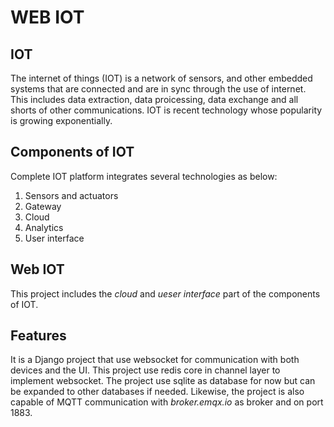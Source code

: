# WEB IOT
## IOT
The internet of things (IOT) is a network of sensors, and other embedded systems that are connected and are in sync through the use of internet. This includes data extraction, data proicessing, data exchange and all shorts of other communications. IOT is recent technology whose popularity is growing exponentially. 

## Components of IOT
Complete IOT platform integrates several technologies as below:
1. Sensors and actuators
2. Gateway
3. Cloud
4. Analytics 
5. User interface

## Web IOT
This project includes the *cloud* and *ueser* *interface* part of the components of IOT. 

## Features
It is a Django project that use websocket for communication with both devices and the UI. This project use redis core in channel layer to implement websocket. The project use sqlite as database for now but can be expanded to other databases if needed. Likewise, the project is also capable of MQTT communication with *broker.emqx.io* as broker and on port 1883.

